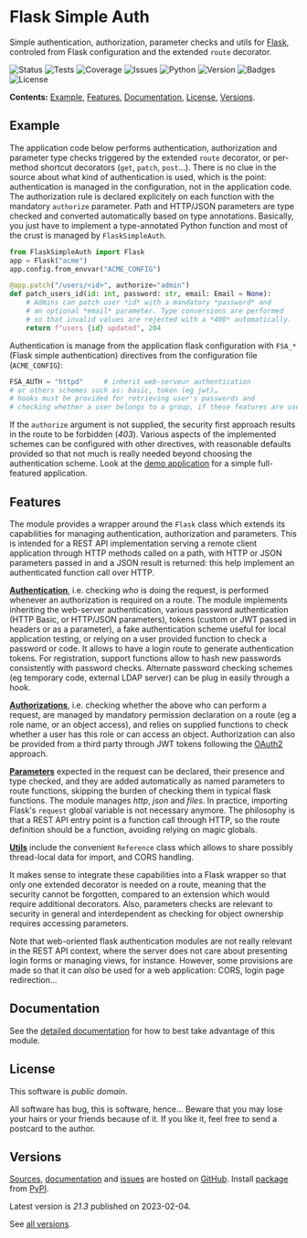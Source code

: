 # Flask Simple Auth

Simple authentication, authorization, parameter checks and utils
for [Flask](https://flask.palletsprojects.com/), controled from
Flask configuration and the extended `route` decorator.

![Status](https://github.com/zx80/flask-simple-auth/actions/workflows/fsa.yml/badge.svg?branch=master&style=flat)
![Tests](https://img.shields.io/badge/tests-71%20✓-success)
![Coverage](https://img.shields.io/badge/coverage-100%25-success)
![Issues](https://img.shields.io/github/issues/zx80/flask-simple-auth?style=flat)
![Python](https://img.shields.io/badge/python-3-informational)
![Version](https://img.shields.io/pypi/v/FlaskSimpleAuth)
![Badges](https://img.shields.io/badge/badges-8-informational)
![License](https://img.shields.io/pypi/l/flasksimpleauth?style=flat)

**Contents:** [Example](#example), [Features](#features),
[Documentation](#documentation), [License](#license), [Versions](#versions).

## Example

The application code below performs authentication, authorization and
parameter type checks triggered by the extended `route` decorator,
or per-method shortcut decorators (`get`, `patch`, `post`…).
There is no clue in the source about what kind of authentication is used,
which is the point: authentication is managed in the configuration,
not in the application code.
The authorization rule is declared explicitely on each function with the
mandatory `authorize` parameter.
Path and HTTP/JSON parameters are type checked and converted automatically
based on type annotations.
Basically, you just have to implement a type-annotated Python function and
most of the crust is managed by `FlaskSimpleAuth`.

```python
from FlaskSimpleAuth import Flask
app = Flask("acme")
app.config.from_envvar("ACME_CONFIG")

@app.patch("/users/<id>", authorize="admin")
def patch_users_id(id: int, password: str, email: Email = None):
    # Admins can patch user *id* with a mandatory *password* and
    # an optional *email* parameter. Type conversions are performed
    # so that invalid values are rejected with a *400* automatically.
    return f"users {id} updated", 204
```

Authentication is manage from the application flask configuration
with `FSA_*` (Flask simple authentication) directives from
the configuration file (`ACME_CONFIG`):

```python
FSA_AUTH = "httpd"     # inherit web-serveur authentication
# or others schemes such as: basic, token (eg jwt)…
# hooks must be provided for retrieving user's passwords and
# checking whether a user belongs to a group, if these features are used.
```

If the `authorize` argument is not supplied, the security first approach
results in the route to be forbidden (*403*).
Various aspects of the implemented schemes can be configured with other
directives, with reasonable defaults provided so that not much is really
needed beyond choosing the authentication scheme.
Look at the [demo application](demo/README.md) for a simple full-featured
application.

## Features

The module provides a wrapper around the `Flask` class which extends its
capabilities for managing authentication, authorization and parameters.
This is intended for a REST API implementation serving a remote client
application through HTTP methods called on a path, with HTTP or JSON
parameters passed in and a JSON result is returned: this help implement
an authenticated function call over HTTP.

[**Authentication**](DOCUMENTATION.md#authentication),
i.e. checking *who* is doing the request, is performed whenever an
authorization is required on a route.
The module implements inheriting the web-server authentication,
various password authentication (HTTP Basic, or HTTP/JSON parameters),
tokens (custom or JWT passed in headers or as a parameter),
a fake authentication scheme useful for local application testing,
or relying on a user provided function to check a password or code.
It allows to have a login route to generate authentication tokens.
For registration, support functions allow to hash new passwords consistently
with password checks.
Alternate password checking schemes (eg temporary code, external LDAP server)
can be plug in easily through a hook.

[**Authorizations**](DOCUMENTATION.md#authorization),
i.e. checking whether the above who can perform a request, are managed by
mandatory permission declaration on a route (eg a role name, or an object
access), and relies on supplied functions to check whether a user has this role
or can access an object.
Authorization can also be provided from a third party through JWT tokens
following the [OAuth2](https://oauth.net/2/) approach.

[**Parameters**](DOCUMENTATION.md#parameters) expected in the request can be
declared, their presence and type checked, and they are added automatically as
named parameters to route functions, skipping the burden of checking them in
typical flask functions. The module manages *http*, *json* and *files*.
In practice, importing Flask's `request` global variable is not necessary anymore.
The philosophy is that a REST API entry point is a function call through HTTP,
so the route definition should be a function, avoiding relying on magic globals.

[**Utils**](DOCUMENTATION.md#utils) include the convenient `Reference` class which
allows to share possibly thread-local data for import, and CORS handling.

It makes sense to integrate these capabilities into a Flask wrapper so that only
one extended decorator is needed on a route, meaning that the security cannot be
forgotten, compared to an extension which would require additional decorators.
Also, parameters checks are relevant to security in general and interdependent
as checking for object ownership requires accessing parameters.

Note that web-oriented flask authentication modules are not really
relevant in the REST API context, where the server does not care about
presenting login forms or managing views, for instance.
However, some provisions are made so that it can *also* be used for a web
application: CORS, login page redirection…

## Documentation

See the [detailed documentation](DOCUMENTATION.md) for how to best take advantage
of this module.

## License

This software is *public domain*.

All software has bug, this is software, hence…
Beware that you may lose your hairs or your friends because of it.
If you like it, feel free to send a postcard to the author.

## Versions

[Sources](https://github.com/zx80/flask-simple-auth),
[documentation](https://zx80.github.io/flask-simple-auth/) and
[issues](https://github.com/zx80/flask-simple-auth/issues)
are hosted on [GitHub](https://github.com).
Install [package](https://pypi.org/project/FlaskSimpleAuth/) from
[PyPI](https://pypi.org/).

Latest version is *21.3* published on 2023-02-04.

See [all versions](VERSIONS.md).
